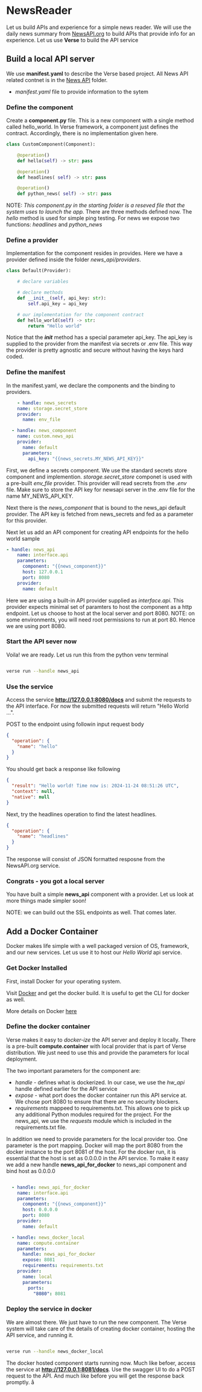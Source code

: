 # NewsReader

Let us build APIs and experience for a simple news reader. We will use the daily news summary from [NewsAPI.org](https://newsapi.org) to build APIs that provide info for an experience. Let us use **Verse** to build the API service

## Build a local API server

We use **manifest.yaml** to describe the Verse based project. All News API related contnet is in the [News API](./news_api/) folder.

- *manifest.yaml* file to provide information to the sytem

### Define the component

Create a **component.py** file. This is a new component with a single method called hello_world. In Verse framework, a component just defines the contract. Accordingly, there is no implementation given here.

```py
class CustomComponent(Component):

    @operation()
    def hello(self) -> str: pass

    @operation()
    def headlines( self) -> str: pass

    @operation()
    def python_news( self) -> str: pass
```

NOTE: *This component.py in the starting folder is a reseved file that the system uses to launch the app.* There are three methods defined now. The *hello* method is used for simple ping testing. For news we expose two functions: *headlines* and *python_news*

### Define a provider

Implementation for the component resides in provides. Here we have a provider defined inside the folder *news_api/providers*.

```py
class Default(Provider):

    # declare variables

    # declare methods
    def __init__(self, api_key: str):
        self.api_key = api_key

    # our implementation for the component contract
    def hello_world(self) -> str:
        return "Hello world"
```

Notice that the *__init__* method has a special parameter api_key. The api_key is supplied to the provider from the manifest via secrets or .env file. This way the provider is pretty agnostic and secure without having the keys hard coded.

### Define the manifest

In the manifest.yaml, we declare the components and the binding to providers.

```yaml
    - handle: news_secrets
    name: storage.secret_store
    provider:
      name: env_file

  - handle: news_component
    name: custom.news_api
    provider:
      name: default
      parameters:
        api_key: "{{news_secrets.MY_NEWS_API_KEY}}"
```

First, we define a secrets component. We use the standard secrets store component and implemention. *storage.secret_store* componet is used with a pre-built *env_file* provider. This provider will read secrets from the *.env* file. Make sure to store the API key for newsapi server in the .env file for the name MY_NEWS_API_KEY.

Next there is the *news_component* that is bound to the news_api default provider. The API key is fetched from news_secrets and fed as a parameter for this provider.

Next let us add an API component for creating API endpoints for the hello world sample

```yaml
- handle: news_api
    name: interface.api
    parameters:
      component: "{{news_component}}"
      host: 127.0.0.1
      port: 8080
    provider:
      name: default
```

Here we are using a built-in API provider supplied as *interface.api*. This provider expects minimal set of paramters to host the component as a http endpoint. Let us choose to host at the local server and port 8080. NOTE: on some environments, you will need root permissions to run at port 80. Hence we are using port 8080.

### Start the API sever now

Voila! we are ready. Let us run this from the python venv terminal

```sh

verse run --handle news_api

```

### Use the service

Access the service **http://127.0.0.1:8080/docs** and submit the requests to the API interface. For now the submitted requests will return "Hello World ...".

POST to the endpoint using followin input request body

```json
{
  "operation": {
    "name": "hello"
  }
}
```

You should get back a response like following

```json
{
  "result": "Hello world! Time now is: 2024-11-24 08:51:26 UTC",
  "context": null,
  "native": null
}
```

Next, try the headlines operation to find the latest headlines.
```json
{
  "operation": {
    "name": "headlines"
  }
}
```

The response will consist of JSON formatted resposne from the NewsAPI.org service.

### Congrats - you got a local server

You have built a simple **news_api** component with a provider.
Let us look at more things made simpler soon!

NOTE: we can build out the SSL endpoints as well. That comes later.

## Add a Docker Container

Docker makes life simple with a well packaged version of OS, framework, and our new services. Let us use it to host our *Hello World* api service.

### Get Docker Installed

First, install Docker for your operating system. 

Visit [Docker](https://www.docker.com) and get the docker build. It is useful to get the CLI for docker as well.

More details on Docker [here](https://github.com/funmu/tooldocs/docs/docker.md)

### Define the docker container

Verse makes it easy to *docker-ize* the API server and deploy it locally. There is a pre-built **compute.container** with local provider that is part of Verse distribution. We just need to use this and provide the parameters for local deployment.

The two important parameters for the component are:

- *handle* - defines what is dockerized. In our case, we use the *hw_api* handle defined earlier for the API service
- *expose* - what port does the docker container run this API service at. We chose port 8080 to ensure that there are no security blockers.
- *requirements* mappeed to requirements.txt. This allows one to pick up any additional Python modules required for the project. For the news_api, we use the *requests* module which is included in the requirements.txt file.

In addition we need to provide parameters for the local provider too. One parameter is the port mapping. Docker will map the port 8080 from the docker instance to the port 8081 of the host. For the docker run, it is essential that the host is set as 0.0.0.0 in the API service. To make it easy we add a new handle **news_api_for_docker** to news_api component and bind host as 0.0.0.0

```yaml

  - handle: news_api_for_docker
    name: interface.api
    parameters:
      component: "{{news_component}}"
      host: 0.0.0.0
      port: 8080
    provider:
      name: default

  - handle: news_docker_local
    name: compute.container
    parameters:
      handle: news_api_for_docker
      expose: 8081
      requirements: requirements.txt
    provider:
      name: local
      parameters:
        ports:
          "8080": 8081    
```

### Deploy the service in docker

We are almost there. We just have to run the new component. The Verse system will take care of the details of creating docker container, hosting the API service, and running it.

```sh

verse run --handle news_docker_local

```

The docker hosted component starts running now. Much like befoer, access the service at **http://127.0.0.1:8081/docs**. Use the swagger UI to do a POST request to the API. And much like before you will get the response back promptly.
å